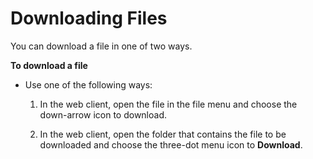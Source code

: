 # Downloading Files<a name="client_download"></a>

You can download a file in one of two ways\. 

**To download a file**

+ Use one of the following ways:

  1. In the web client, open the file in the file menu and choose the down\-arrow icon to download\.

  1. In the web client, open the folder that contains the file to be downloaded and choose the three\-dot menu icon to **Download**\.